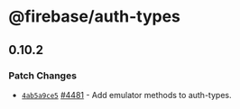 # @firebase/auth-types

## 0.10.2
### Patch Changes



- [`4ab5a9ce5`](https://github.com/firebase/firebase-js-sdk/commit/4ab5a9ce5b6256a95d745f6dc40a5e5ddd2301f2) [#4481](https://github.com/firebase/firebase-js-sdk/pull/4481)  - Add emulator methods to auth-types.
